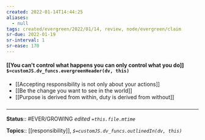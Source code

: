 ```yaml
---
created: 2022-01-14T14:44:25 
aliases:
  - null
tags: created/evergreen/2022/01/14, review, node/evergreen/claim
sr-due: 2022-01-19
sr-interval: 1
sr-ease: 170
---
```


#### [[You can't control what happens you can only control what you do]] `$=customJS.dv_funcs.evergreenHeader(dv, this)`

- [[Accepting responsibility is not only about your actions]]
- [[Be the change you want to see in the world]]
- [[Purpose is derived from within, duty is derived from without]]
 

### <hr class="footnote"/>

**Status**:: #EVER/GROWING
*edited `=this.file.mtime`*

**Topics**:: [[responsibility]], 
*`$=customJS.dv_funcs.outlinedIn(dv, this)`*


